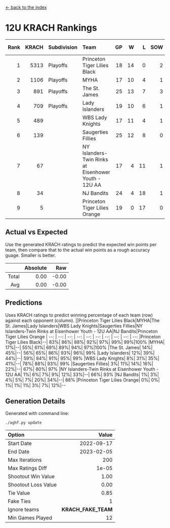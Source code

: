 [<- back to the index](readme.md)
# 12U KRACH Rankings
Rank|KRACH|Subdivision|Team|GP|W|L|SOW|SOL|T|SoS|Exp Wins|Win Diff
---:|---:|:---|:---|---:|---:|---:|---:|---:|---:|---:|---:|---:
1|5313|Playoffs|Princeton Tiger Lilies Black|18|14|0|2|1|1|619|16.8|-0.0
2|1106|Playoffs|MYHA|17|10|4|1|1|1|1273|11.8|-0.0
3|891|Playoffs|The St. James|25|13|7|3|1|1|1198|16.8|-0.0
4|709|Playoffs|Lady Islanders|19|10|6|1|1|1|1209|11.8|-0.0
5|489||WBS Lady Knights|17|11|4|1|0|1|537|12.9|0.0
6|139||Saugerties Fillies|25|12|8|0|4|1|538|12.9|0.0
7|67||NY Islanders-Twin Rinks at Eisenhower Youth - 12U AA|17|4|11|1|0|1|626|5.9|0.0
8|34||NJ Bandits|24|4|18|1|0|1|634|5.9|0.0
9|5||Princeton Tiger Lilies Orange|19|0|17|0|1|1|352|0.9|0.0

## Actual vs Expected
Use the generated KRACH ratings to predict the expected win points per team, then compare that to the actual win points as a rough accuracy guage. Smaller is better.

||Absolute|Raw
|---:|---:|---:
|Total|0.00|-0.00
|Avg|0.00|-0.00

## Predictions
Uses KRACH ratings to predict winning percentage of each team (row) against each opponent (column).
||Princeton Tiger Lilies Black|MYHA|The St. James|Lady Islanders|WBS Lady Knights|Saugerties Fillies|NY Islanders-Twin Rinks at Eisenhower Youth - 12U AA|NJ Bandits|Princeton Tiger Lilies Orange
| --: | --: | --: | --: | --: | --: | --: | --: | --: | --: 
|Princeton Tiger Lilies Black|--| 83%| 86%| 88%| 92%| 97%| 99%| 99%|100%
|MYHA| 17%|--| 55%| 61%| 69%| 89%| 94%| 97%|100%
|The St. James| 14%| 45%|--| 56%| 65%| 86%| 93%| 96%| 99%
|Lady Islanders| 12%| 39%| 44%|--| 59%| 84%| 91%| 95%| 99%
|WBS Lady Knights|  8%| 31%| 35%| 41%|--| 78%| 88%| 93%| 99%
|Saugerties Fillies|  3%| 11%| 14%| 16%| 22%|--| 67%| 80%| 97%
|NY Islanders-Twin Rinks at Eisenhower Youth - 12U AA|  1%|  6%|  7%|  9%| 12%| 33%|--| 66%| 93%
|NJ Bandits|  1%|  3%|  4%|  5%|  7%| 20%| 34%|--| 88%
|Princeton Tiger Lilies Orange|  0%|  0%|  1%|  1%|  1%|  3%|  7%| 12%|--

## Generation Details

Generated with command line:
```
./aghf.py update
```

| Option | Value |
| :----- | ----: |
| Start Date | 2022-09-17 |
| End Date | 2023-02-05 |
| Max Iterations | 200 |
| Max Ratings Diff | 1e-05 |
| Shootout Win Value | 1.00 |
| Shootout Loss Value | 0.00 |
| Tie Value | 0.85 |
| Fake Ties | 1 |
| Ignore teams | __KRACH_FAKE_TEAM__ |
| Min Games Played | 12 |

